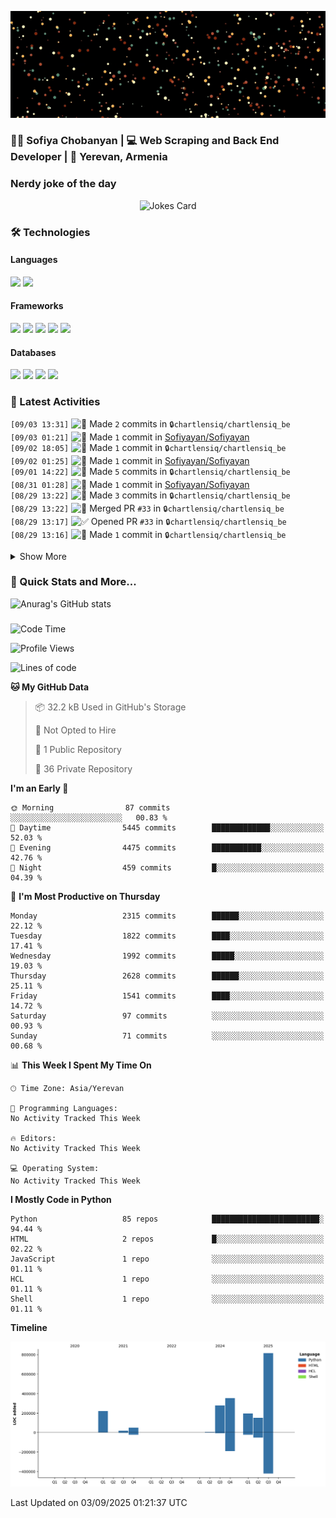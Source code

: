 <p align="center">
  <img src="images/github.gif" alt="Hello, I am Sofiya" />
</p>

<h3> 👩‍💻 Sofiya Chobanyan | 💻 Web Scraping and Back End Developer | 📍 Yerevan, Armenia </h3>


### Nerdy joke of the day

<p align="center">
<img src="https://readme-jokes.vercel.app/api?theme=tokyonight" alt="Jokes Card" />
</p>

### 🛠️ Technologies

#### Languages

<code><img height="30" src="https://img.shields.io/badge/python-3670A0?style=for-the-badge&logo=python&logoColor=ffdd54"></code>
<code><img height="30" src="https://img.shields.io/badge/c++-%2300599C.svg?style=for-the-badge&logo=c%2B%2B&logoColor=white"></code>

#### Frameworks

<code><img height="30" src="https://img.shields.io/badge/django-%23092E20.svg?style=for-the-badge&logo=django&logoColor=white"></code>
<code><img height="30" src="https://img.shields.io/badge/DJANGO-REST-ff1709?style=for-the-badge&logo=django&logoColor=white&color=ff1709&labelColor=gray"></code>
<code><img height="30" src="https://img.shields.io/badge/flask-%23000.svg?style=for-the-badge&logo=flask&logoColor=white"></code>
<code><img height="30" src="https://img.shields.io/badge/-Selenium-brightgreen"></code>
<code><img height="30" src="https://img.shields.io/badge/-Scrapy-green"></code>

#### Databases

<code><img height="30" src="https://img.shields.io/badge/postgres-%23316192.svg?style=for-the-badge&logo=postgresql&logoColor=white"></code>
<code><img height="30" src="https://img.shields.io/badge/sqlite-%2307405e.svg?style=for-the-badge&logo=sqlite&logoColor=white"></code>
<code><img height="30" src="https://img.shields.io/badge/MongoDB-%234ea94b.svg?style=for-the-badge&logo=mongodb&logoColor=white"></code>
<code><img height="30" src="https://img.shields.io/badge/redis-%23DD0031.svg?style=for-the-badge&logo=redis&logoColor=white"></code>


### 💫 Latest Activities

<!--START_SECTION:activity-->
`[09/03 13:31]` <img alt="📝" src="https://github.com/cheesits456/github-activity-readme/raw/master/icons/commit.png" align="top" height="18"> Made `2` commits in <span title="Private Repo">`🔒chartlensiq/chartlensiq_be`</span>  
`[09/03 01:21]` <img alt="📝" src="https://github.com/cheesits456/github-activity-readme/raw/master/icons/commit.png" align="top" height="18"> Made `1` commit in [Sofiyayan/Sofiyayan](https://github.com/Sofiyayan/Sofiyayan)  
`[09/02 18:05]` <img alt="📝" src="https://github.com/cheesits456/github-activity-readme/raw/master/icons/commit.png" align="top" height="18"> Made `1` commit in <span title="Private Repo">`🔒chartlensiq/chartlensiq_be`</span>  
`[09/02 01:25]` <img alt="📝" src="https://github.com/cheesits456/github-activity-readme/raw/master/icons/commit.png" align="top" height="18"> Made `1` commit in [Sofiyayan/Sofiyayan](https://github.com/Sofiyayan/Sofiyayan)  
`[09/01 14:22]` <img alt="📝" src="https://github.com/cheesits456/github-activity-readme/raw/master/icons/commit.png" align="top" height="18"> Made `5` commits in <span title="Private Repo">`🔒chartlensiq/chartlensiq_be`</span>  
`[08/31 01:28]` <img alt="📝" src="https://github.com/cheesits456/github-activity-readme/raw/master/icons/commit.png" align="top" height="18"> Made `1` commit in [Sofiyayan/Sofiyayan](https://github.com/Sofiyayan/Sofiyayan)  
`[08/29 13:22]` <img alt="📝" src="https://github.com/cheesits456/github-activity-readme/raw/master/icons/commit.png" align="top" height="18"> Made `3` commits in <span title="Private Repo">`🔒chartlensiq/chartlensiq_be`</span>  
`[08/29 13:22]` <img alt="🎉" src="https://github.com/cheesits456/github-activity-readme/raw/master/icons/merge.png" align="top" height="18"> Merged PR `#33` in <span title="Private Repo">`🔒chartlensiq/chartlensiq_be`</span>  
`[08/29 13:17]` <img alt="✅" src="https://github.com/cheesits456/github-activity-readme/raw/master/icons/pr-open.png" align="top" height="18"> Opened PR `#33` in <span title="Private Repo">`🔒chartlensiq/chartlensiq_be`</span>  
`[08/29 13:16]` <img alt="📝" src="https://github.com/cheesits456/github-activity-readme/raw/master/icons/commit.png" align="top" height="18"> Made `1` commit in <span title="Private Repo">`🔒chartlensiq/chartlensiq_be`</span>  

<details><summary>Show More</summary>

`[08/29 11:58]` <img alt="📂" src="https://github.com/cheesits456/github-activity-readme/raw/master/icons/create-branch.png" align="top" height="18"> Created branch `feat/advanced-filters-params` in <span title="Private Repo">`🔒chartlensiq/chartlensiq_be`</span>  
`[08/29 10:39]` <img alt="📝" src="https://github.com/cheesits456/github-activity-readme/raw/master/icons/commit.png" align="top" height="18"> Made `4` commits in <span title="Private Repo">`🔒chartlensiq/chartlensiq_be`</span>  
`[08/29 10:15]` <img alt="🎉" src="https://github.com/cheesits456/github-activity-readme/raw/master/icons/merge.png" align="top" height="18"> Merged PR `#28` in <span title="Private Repo">`🔒chartlensiq/chartlensiq_be`</span>  
`[08/29 10:14]` <img alt="📝" src="https://github.com/cheesits456/github-activity-readme/raw/master/icons/commit.png" align="top" height="18"> Made `2` commits in <span title="Private Repo">`🔒chartlensiq/chartlensiq_be`</span>  
`[08/29 01:24]` <img alt="📝" src="https://github.com/cheesits456/github-activity-readme/raw/master/icons/commit.png" align="top" height="18"> Made `1` commit in [Sofiyayan/Sofiyayan](https://github.com/Sofiyayan/Sofiyayan)  
`[08/28 22:51]` <img alt="📝" src="https://github.com/cheesits456/github-activity-readme/raw/master/icons/commit.png" align="top" height="18"> Made `4` commits in <span title="Private Repo">`🔒chartlensiq/chartlensiq_be`</span>  
`[08/28 17:05]` <img alt="🎉" src="https://github.com/cheesits456/github-activity-readme/raw/master/icons/merge.png" align="top" height="18"> Merged PR `#32` in <span title="Private Repo">`🔒chartlensiq/chartlensiq_be`</span>  
`[08/28 17:03]` <img alt="✅" src="https://github.com/cheesits456/github-activity-readme/raw/master/icons/pr-open.png" align="top" height="18"> Opened PR `#32` in <span title="Private Repo">`🔒chartlensiq/chartlensiq_be`</span>  
`[08/28 17:03]` <img alt="📂" src="https://github.com/cheesits456/github-activity-readme/raw/master/icons/create-branch.png" align="top" height="18"> Created branch `feat/allscripts` in <span title="Private Repo">`🔒chartlensiq/chartlensiq_be`</span>  
`[08/28 12:28]` <img alt="📝" src="https://github.com/cheesits456/github-activity-readme/raw/master/icons/commit.png" align="top" height="18"> Made `6` commits in <span title="Private Repo">`🔒chartlensiq/chartlensiq_be`</span>  
`[08/28 12:22]` <img alt="🎉" src="https://github.com/cheesits456/github-activity-readme/raw/master/icons/merge.png" align="top" height="18"> Merged PR `#31` in <span title="Private Repo">`🔒chartlensiq/chartlensiq_be`</span>  
`[08/28 12:22]` <img alt="📝" src="https://github.com/cheesits456/github-activity-readme/raw/master/icons/commit.png" align="top" height="18"> Made `12` commits in <span title="Private Repo">`🔒chartlensiq/chartlensiq_be`</span>  
`[08/27 08:05]` <img alt="🎉" src="https://github.com/cheesits456/github-activity-readme/raw/master/icons/merge.png" align="top" height="18"> Merged PR `#30` in <span title="Private Repo">`🔒chartlensiq/chartlensiq_be`</span>  
`[08/27 08:04]` <img alt="✅" src="https://github.com/cheesits456/github-activity-readme/raw/master/icons/pr-open.png" align="top" height="18"> Opened PR `#30` in <span title="Private Repo">`🔒chartlensiq/chartlensiq_be`</span>  
`[08/27 01:25]` <img alt="📝" src="https://github.com/cheesits456/github-activity-readme/raw/master/icons/commit.png" align="top" height="18"> Made `1` commit in [Sofiyayan/Sofiyayan](https://github.com/Sofiyayan/Sofiyayan)  
`[08/26 17:59]` <img alt="📝" src="https://github.com/cheesits456/github-activity-readme/raw/master/icons/commit.png" align="top" height="18"> Made `4` commits in <span title="Private Repo">`🔒chartlensiq/chartlensiq_be`</span>  
`[08/26 01:27]` <img alt="📝" src="https://github.com/cheesits456/github-activity-readme/raw/master/icons/commit.png" align="top" height="18"> Made `1` commit in [Sofiyayan/Sofiyayan](https://github.com/Sofiyayan/Sofiyayan)  
`[08/25 18:02]` <img alt="📝" src="https://github.com/cheesits456/github-activity-readme/raw/master/icons/commit.png" align="top" height="18"> Made `13` commits in <span title="Private Repo">`🔒chartlensiq/chartlensiq_be`</span>  
`[08/25 01:29]` <img alt="📝" src="https://github.com/cheesits456/github-activity-readme/raw/master/icons/commit.png" align="top" height="18"> Made `3` commits in [Sofiyayan/Sofiyayan](https://github.com/Sofiyayan/Sofiyayan)  
`[08/22 16:03]` <img alt="📝" src="https://github.com/cheesits456/github-activity-readme/raw/master/icons/commit.png" align="top" height="18"> Made `18` commits in <span title="Private Repo">`🔒chartlensiq/chartlensiq_be`</span>  
`[08/21 15:09]` <img alt="🎉" src="https://github.com/cheesits456/github-activity-readme/raw/master/icons/merge.png" align="top" height="18"> Merged PR `#26` in <span title="Private Repo">`🔒chartlensiq/chartlensiq_be`</span>  
`[08/21 15:09]` <img alt="✅" src="https://github.com/cheesits456/github-activity-readme/raw/master/icons/pr-open.png" align="top" height="18"> Opened PR `#26` in <span title="Private Repo">`🔒chartlensiq/chartlensiq_be`</span>  
`[08/21 12:36]` <img alt="📝" src="https://github.com/cheesits456/github-activity-readme/raw/master/icons/commit.png" align="top" height="18"> Made `9` commits in <span title="Private Repo">`🔒chartlensiq/chartlensiq_be`</span>  
`[08/21 01:25]` <img alt="📝" src="https://github.com/cheesits456/github-activity-readme/raw/master/icons/commit.png" align="top" height="18"> Made `2` commits in [Sofiyayan/Sofiyayan](https://github.com/Sofiyayan/Sofiyayan)  
`[08/19 17:53]` <img alt="📝" src="https://github.com/cheesits456/github-activity-readme/raw/master/icons/commit.png" align="top" height="18"> Made `1` commit in <span title="Private Repo">`🔒chartlensiq/chartlensiq_be`</span>  
`[08/19 17:50]` <img alt="✅" src="https://github.com/cheesits456/github-activity-readme/raw/master/icons/pr-open.png" align="top" height="18"> Opened PR `#24` in <span title="Private Repo">`🔒chartlensiq/chartlensiq_be`</span>  
`[08/19 17:49]` <img alt="📂" src="https://github.com/cheesits456/github-activity-readme/raw/master/icons/create-branch.png" align="top" height="18"> Created branch `feat/highlights-for-pathology-and-clinical-history` in <span title="Private Repo">`🔒chartlensiq/chartlensiq_be`</span>  
`[08/18 17:43]` <img alt="📝" src="https://github.com/cheesits456/github-activity-readme/raw/master/icons/commit.png" align="top" height="18"> Made `12` commits in <span title="Private Repo">`🔒chartlensiq/chartlensiq_be`</span>  
`[08/18 15:33]` <img alt="🎉" src="https://github.com/cheesits456/github-activity-readme/raw/master/icons/merge.png" align="top" height="18"> Merged PR `#23` in <span title="Private Repo">`🔒chartlensiq/chartlensiq_be`</span>  
`[08/18 15:30]` <img alt="📝" src="https://github.com/cheesits456/github-activity-readme/raw/master/icons/commit.png" align="top" height="18"> Made `6` commits in <span title="Private Repo">`🔒chartlensiq/chartlensiq_be`</span>  
`[08/18 01:47]` <img alt="📝" src="https://github.com/cheesits456/github-activity-readme/raw/master/icons/commit.png" align="top" height="18"> Made `3` commits in [Sofiyayan/Sofiyayan](https://github.com/Sofiyayan/Sofiyayan)  
`[08/15 19:30]` <img alt="📝" src="https://github.com/cheesits456/github-activity-readme/raw/master/icons/commit.png" align="top" height="18"> Made `2` commits in <span title="Private Repo">`🔒chartlensiq/chartlensiq_be`</span>  
`[08/15 17:33]` <img alt="✅" src="https://github.com/cheesits456/github-activity-readme/raw/master/icons/pr-open.png" align="top" height="18"> Opened PR `#23` in <span title="Private Repo">`🔒chartlensiq/chartlensiq_be`</span>  
`[08/15 17:29]` <img alt="📝" src="https://github.com/cheesits456/github-activity-readme/raw/master/icons/commit.png" align="top" height="18"> Made `6` commits in <span title="Private Repo">`🔒chartlensiq/chartlensiq_be`</span>  
`[08/15 17:22]` <img alt="📂" src="https://github.com/cheesits456/github-activity-readme/raw/master/icons/create-branch.png" align="top" height="18"> Created branch `feat/claude` in <span title="Private Repo">`🔒chartlensiq/chartlensiq_be`</span>  
`[08/15 16:17]` <img alt="📝" src="https://github.com/cheesits456/github-activity-readme/raw/master/icons/commit.png" align="top" height="18"> Made `3` commits in <span title="Private Repo">`🔒chartlensiq/chartlensiq_be`</span>  
`[08/15 01:42]` <img alt="📝" src="https://github.com/cheesits456/github-activity-readme/raw/master/icons/commit.png" align="top" height="18"> Made `1` commit in [Sofiyayan/Sofiyayan](https://github.com/Sofiyayan/Sofiyayan)  
`[08/14 16:35]` <img alt="📝" src="https://github.com/cheesits456/github-activity-readme/raw/master/icons/commit.png" align="top" height="18"> Made `5` commits in <span title="Private Repo">`🔒chartlensiq/chartlensiq_be`</span>  
`[08/14 13:35]` <img alt="🎉" src="https://github.com/cheesits456/github-activity-readme/raw/master/icons/merge.png" align="top" height="18"> Merged PR `#17` in <span title="Private Repo">`🔒chartlensiq/chartlensiq_be`</span>  
`[08/14 13:35]` <img alt="✅" src="https://github.com/cheesits456/github-activity-readme/raw/master/icons/pr-open.png" align="top" height="18"> Opened PR `#17` in <span title="Private Repo">`🔒chartlensiq/chartlensiq_be`</span>  
`[08/14 13:34]` <img alt="📂" src="https://github.com/cheesits456/github-activity-readme/raw/master/icons/create-branch.png" align="top" height="18"> Created branch `feat/mixed-exact-search` in <span title="Private Repo">`🔒chartlensiq/chartlensiq_be`</span>  
`[08/14 13:09]` <img alt="📝" src="https://github.com/cheesits456/github-activity-readme/raw/master/icons/commit.png" align="top" height="18"> Made `1` commit in <span title="Private Repo">`🔒chartlensiq/chartlensiq_be`</span>  
`[08/14 13:04]` <img alt="✅" src="https://github.com/cheesits456/github-activity-readme/raw/master/icons/pr-open.png" align="top" height="18"> Opened PR `#16` in <span title="Private Repo">`🔒chartlensiq/chartlensiq_be`</span>  
`[08/14 12:21]` <img alt="📝" src="https://github.com/cheesits456/github-activity-readme/raw/master/icons/commit.png" align="top" height="18"> Made `3` commits in <span title="Private Repo">`🔒chartlensiq/chartlensiq_be`</span>  
`[08/14 01:41]` <img alt="📝" src="https://github.com/cheesits456/github-activity-readme/raw/master/icons/commit.png" align="top" height="18"> Made `1` commit in [Sofiyayan/Sofiyayan](https://github.com/Sofiyayan/Sofiyayan)  
`[08/13 11:57]` <img alt="📝" src="https://github.com/cheesits456/github-activity-readme/raw/master/icons/commit.png" align="top" height="18"> Made `10` commits in <span title="Private Repo">`🔒chartlensiq/chartlensiq_be`</span>  
`[08/13 01:32]` <img alt="📝" src="https://github.com/cheesits456/github-activity-readme/raw/master/icons/commit.png" align="top" height="18"> Made `2` commits in [Sofiyayan/Sofiyayan](https://github.com/Sofiyayan/Sofiyayan)  
`[08/11 21:46]` <img alt="📝" src="https://github.com/cheesits456/github-activity-readme/raw/master/icons/commit.png" align="top" height="18"> Made `7` commits in <span title="Private Repo">`🔒chartlensiq/chartlensiq_be`</span>  
`[08/11 17:45]` <img alt="🎉" src="https://github.com/cheesits456/github-activity-readme/raw/master/icons/merge.png" align="top" height="18"> Merged PR `#15` in <span title="Private Repo">`🔒chartlensiq/chartlensiq_be`</span>  
`[08/11 17:25]` <img alt="📝" src="https://github.com/cheesits456/github-activity-readme/raw/master/icons/commit.png" align="top" height="18"> Made `3` commits in <span title="Private Repo">`🔒chartlensiq/chartlensiq_be`</span>  
`[08/11 16:39]` <img alt="✅" src="https://github.com/cheesits456/github-activity-readme/raw/master/icons/pr-open.png" align="top" height="18"> Opened PR `#15` in <span title="Private Repo">`🔒chartlensiq/chartlensiq_be`</span>  
`[08/11 15:47]` <img alt="📂" src="https://github.com/cheesits456/github-activity-readme/raw/master/icons/create-branch.png" align="top" height="18"> Created branch `feat/test-data` in <span title="Private Repo">`🔒chartlensiq/chartlensiq_be`</span>  
`[08/11 12:33]` <img alt="📝" src="https://github.com/cheesits456/github-activity-readme/raw/master/icons/commit.png" align="top" height="18"> Made `66` commits in <span title="Private Repo">`🔒chartlensiq/chartlensiq_be`</span>  
`[08/11 10:15]` <img alt="🎉" src="https://github.com/cheesits456/github-activity-readme/raw/master/icons/merge.png" align="top" height="18"> Merged PR `#14` in <span title="Private Repo">`🔒chartlensiq/chartlensiq_be`</span>  
`[08/11 10:14]` <img alt="📝" src="https://github.com/cheesits456/github-activity-readme/raw/master/icons/commit.png" align="top" height="18"> Made `6` commits in <span title="Private Repo">`🔒chartlensiq/chartlensiq_be`</span>  
`[08/11 01:48]` <img alt="📝" src="https://github.com/cheesits456/github-activity-readme/raw/master/icons/commit.png" align="top" height="18"> Made `3` commits in [Sofiyayan/Sofiyayan](https://github.com/Sofiyayan/Sofiyayan)  
`[08/08 13:23]` <img alt="📝" src="https://github.com/cheesits456/github-activity-readme/raw/master/icons/commit.png" align="top" height="18"> Made `17` commits in <span title="Private Repo">`🔒chartlensiq/chartlensiq_be`</span>  
`[08/07 01:49]` <img alt="📝" src="https://github.com/cheesits456/github-activity-readme/raw/master/icons/commit.png" align="top" height="18"> Made `1` commit in [Sofiyayan/Sofiyayan](https://github.com/Sofiyayan/Sofiyayan)  
`[08/06 13:53]` <img alt="📝" src="https://github.com/cheesits456/github-activity-readme/raw/master/icons/commit.png" align="top" height="18"> Made `31` commits in <span title="Private Repo">`🔒chartlensiq/chartlensiq_be`</span>  
`[08/06 01:48]` <img alt="📝" src="https://github.com/cheesits456/github-activity-readme/raw/master/icons/commit.png" align="top" height="18"> Made `2` commits in [Sofiyayan/Sofiyayan](https://github.com/Sofiyayan/Sofiyayan)  
`[08/04 17:46]` <img alt="📝" src="https://github.com/cheesits456/github-activity-readme/raw/master/icons/commit.png" align="top" height="18"> Made `14` commits in <span title="Private Repo">`🔒chartlensiq/chartlensiq_be`</span>  
`[08/04 12:39]` <img alt="🎉" src="https://github.com/cheesits456/github-activity-readme/raw/master/icons/merge.png" align="top" height="18"> Merged PR `#13` in <span title="Private Repo">`🔒chartlensiq/chartlensiq_be`</span>  
`[08/04 12:38]` <img alt="✅" src="https://github.com/cheesits456/github-activity-readme/raw/master/icons/pr-open.png" align="top" height="18"> Opened PR `#13` in <span title="Private Repo">`🔒chartlensiq/chartlensiq_be`</span>  
`[08/04 12:38]` <img alt="📝" src="https://github.com/cheesits456/github-activity-readme/raw/master/icons/commit.png" align="top" height="18"> Made `26` commits in <span title="Private Repo">`🔒chartlensiq/chartlensiq_be`</span>  
`[08/04 09:50]` <img alt="📂" src="https://github.com/cheesits456/github-activity-readme/raw/master/icons/create-branch.png" align="top" height="18"> Created branch `feat/add-new-params` in <span title="Private Repo">`🔒chartlensiq/chartlensiq_be`</span>  
`[08/04 06:41]` <img alt="📂" src="https://github.com/cheesits456/github-activity-readme/raw/master/icons/create-branch.png" align="top" height="18"> Created branch `feat/ingestion` in <span title="Private Repo">`🔒chartlensiq/chartlensiq_be`</span>  

</details>
<!--END_SECTION:activity-->


### 🚀 Quick Stats and More...

![Anurag's GitHub stats](https://github-readme-stats.vercel.app/api?username=Sofiyayan&show_icons=true&theme=tokyonight)


### 
<!--START_SECTION:waka-->
![Code Time](http://img.shields.io/badge/Code%20Time-391%20hrs%2027%20mins-blue)

![Profile Views](http://img.shields.io/badge/Profile%20Views-1-blue)

![Lines of code](https://img.shields.io/badge/From%20Hello%20World%20I%27ve%20Written-2.1%20million%20lines%20of%20code-blue)

**🐱 My GitHub Data** 

> 📦 32.2 kB Used in GitHub's Storage 
 > 
> 🚫 Not Opted to Hire
 > 
> 📜 1 Public Repository 
 > 
> 🔑 36 Private Repository 
 > 
**I'm an Early 🐤** 

```text
🌞 Morning                87 commits          ░░░░░░░░░░░░░░░░░░░░░░░░░   00.83 % 
🌆 Daytime                5445 commits        █████████████░░░░░░░░░░░░   52.03 % 
🌃 Evening                4475 commits        ███████████░░░░░░░░░░░░░░   42.76 % 
🌙 Night                  459 commits         █░░░░░░░░░░░░░░░░░░░░░░░░   04.39 % 
```
📅 **I'm Most Productive on Thursday** 

```text
Monday                   2315 commits        ██████░░░░░░░░░░░░░░░░░░░   22.12 % 
Tuesday                  1822 commits        ████░░░░░░░░░░░░░░░░░░░░░   17.41 % 
Wednesday                1992 commits        █████░░░░░░░░░░░░░░░░░░░░   19.03 % 
Thursday                 2628 commits        ██████░░░░░░░░░░░░░░░░░░░   25.11 % 
Friday                   1541 commits        ████░░░░░░░░░░░░░░░░░░░░░   14.72 % 
Saturday                 97 commits          ░░░░░░░░░░░░░░░░░░░░░░░░░   00.93 % 
Sunday                   71 commits          ░░░░░░░░░░░░░░░░░░░░░░░░░   00.68 % 
```


📊 **This Week I Spent My Time On** 

```text
🕑︎ Time Zone: Asia/Yerevan

💬 Programming Languages: 
No Activity Tracked This Week

🔥 Editors: 
No Activity Tracked This Week

💻 Operating System: 
No Activity Tracked This Week
```

**I Mostly Code in Python** 

```text
Python                   85 repos            ████████████████████████░   94.44 % 
HTML                     2 repos             █░░░░░░░░░░░░░░░░░░░░░░░░   02.22 % 
JavaScript               1 repo              ░░░░░░░░░░░░░░░░░░░░░░░░░   01.11 % 
HCL                      1 repo              ░░░░░░░░░░░░░░░░░░░░░░░░░   01.11 % 
Shell                    1 repo              ░░░░░░░░░░░░░░░░░░░░░░░░░   01.11 % 
```



**Timeline**

![Lines of Code chart](https://raw.githubusercontent.com/Sofiyayan/Sofiyayan/master/assets/bar_graph.png)


 Last Updated on 03/09/2025 01:21:37 UTC
<!--END_SECTION:waka-->


<!--
**Sofiyayan/Sofiyayan** is a ✨ _special_ ✨ repository because its `README.md` (this file) appears on your GitHub profile.

Here are some ideas to get you started:

- 🔭 I’m currently working on ...
- 🌱 I’m currently learning ...
- 👯 I’m looking to collaborate on ...
- 🤔 I’m looking for help with ...
- 💬 Ask me about ...
- 📫 How to reach me: ...
- 😄 Pronouns: ...
- ⚡ Fun fact: ...
-->
